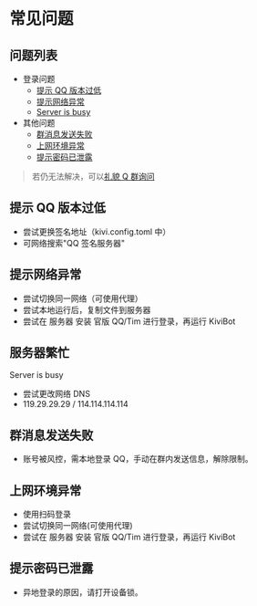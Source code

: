 # 常见问题

## 问题列表

- 登录问题
  - [提示 QQ 版本过低](#提示QQ版本过低)
  - [提示网络异常](#提示网络异常)
  - [Server is busy](#服务器繁忙)
- 其他问题
  - [群消息发送失败](#群消息发送失败)
  - [上网环境异常](#上网环境异常)
  - [提示密码已泄露](#提示密码已泄露)
> 若仍无法解决，可以[礼貌 Q 群询问](https://qm.qq.com/cgi-bin/qm/qr?k=fteC6GcYQzcT1nnaBYDVbRWCIUkpIQrk&jump_from=webapi&authKey=GlN8HuZgPU0ze6EMYWk/8ZS5OGKtKZKxWzZjrj/NWMWEXHXVGpDrxJsmZ/feQcwp)

## 提示 QQ 版本过低

- 尝试更换签名地址（kivi.config.toml 中）
- 可网络搜索"QQ 签名服务器"

## 提示网络异常

- 尝试切换同一网络（可使用代理）
- 尝试本地运行后，复制文件到服务器
- 尝试在 服务器 安装 官版 QQ/Tim 进行登录，再运行 KiviBot

## 服务器繁忙

Server is busy

- 尝试更改网络 DNS
- 119.29.29.29 / 114.114.114.114

## 群消息发送失败

- 账号被风控，需本地登录 QQ，手动在群内发送信息，解除限制。

## 上网环境异常

- 使用扫码登录
- 尝试切换同一网络(可使用代理)
- 尝试在 服务器 安装 官版 QQ/Tim 进行登录，再运行 KiviBot

## 提示密码已泄露

- 异地登录的原因，请打开设备锁。
